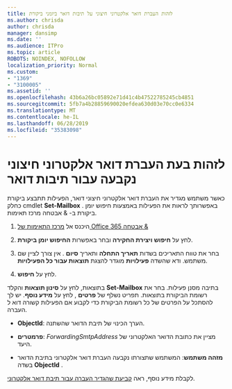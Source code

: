 ```yaml
---
title: לזהות העברת דואר אלקטרוני חיצוני על תיבות דואר ביומני ביקורת
ms.author: chrisda
author: chrisda
manager: dansimp
ms.date: ''
ms.audience: ITPro
ms.topic: article
ROBOTS: NOINDEX, NOFOLLOW
localization_priority: Normal
ms.custom:
- "1369"
- "3100005"
ms.assetid: ''
ms.openlocfilehash: 43b6a26bc05892e71d41c4b47522785245cb4851
ms.sourcegitcommit: 5fb7a4b28859690020efdea630d03e70cc0e6334
ms.translationtype: MT
ms.contentlocale: he-IL
ms.lasthandoff: 06/28/2019
ms.locfileid: "35383098"
---
```

# <a name="identify-when-external-email-forwarding-is-configured-on-mailboxes"></a>לזהות בעת העברת דואר אלקטרוני חיצוני נקבעה עבור תיבות דואר

כאשר משתמש מגדיר את העברת דואר אלקטרוני חיצוני דואר, הפעילות תתבצע ביקורת כחלק cmdlet **Set-Mailbox** . באפשרותך לראות את הפעילות באמצעות חיפוש יומן ביקורת ב- & אבטחה מרכז תאימות.

1. היכנס אל [מרכז התאימות של Office 365 אבטחה &](https://protection.office.com/)

2. לחץ על **חיפוש ויצירת החקירה** ובחר באפשרות **החיפוש יומן ביקורת**.

3. בחר את טווח התאריכים בשדות **תאריך התחלה** ותאריך **סיום** . אין צורך לציין שם משתמש. ודא שהשדה **פעילויות** מוגדר להצגת **תוצאות עבור כל הפעילויות**.

4. לחץ על **חיפוש**.

בתוצאות, לחץ על **סינון תוצאות** והקלד **Set-Mailbox** בתיבה מסנן פעילות. בחר את רשומת הביקורת בתוצאות. תפריט נשלף של **פרטים** , לחץ על **מידע נוסף**. יש לך להסתכל על הפרטים של כל רשומת הביקורת כדי לקבוע אם הפעילות קשורה דוא ל העברה.

- **ObjectId**: הערך הכינוי של תיבת הדואר שהשתנה.

- **פרמטרים**: _ForwardingSmtpAddress_ מציין את כתובת הדואר האלקטרוני של היעד.

- **מזהה משתמש**: המשתמש שתצורתו נקבעה העברת דואר אלקטרוני בתיבת הדואר בשדה **ObjectId** .

לקבלת מידע נוסף, ראה [קביעת שהגדיר העברה עבור תיבת דואר אלקטרוני](https://docs.microsoft.com/office365/securitycompliance/auditing-troubleshooting-scenarios#determining-who-set-up-email-forwarding-for-a-mailbox).
